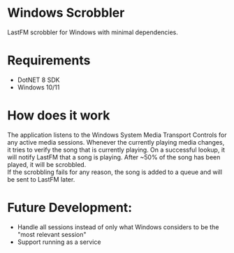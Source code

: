 # Windows Scrobbler
LastFM scrobbler for Windows with minimal dependencies.

# Requirements
* DotNET 8 SDK
* Windows 10/11

# How does it work
The application listens to the Windows System Media Transport Controls for any active media sessions.
Whenever the currently playing media changes, it tries to verify the song that is currently playing.
On a successful lookup, it will notify LastFM that a song is playing. After ~50% of the song has been played, it will be scrobbled. <br>
If the scrobbling fails for any reason, the song is added to a queue and will be sent to LastFM later.

# Future Development:
* Handle all sessions instead of only what Windows considers to be the "most relevant session"
* Support running as a service
